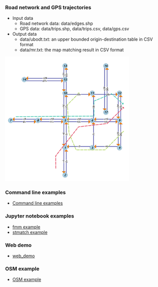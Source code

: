 ### Road network and GPS trajectories

- Input data
    + Road network data: data/edges.shp
    + GPS data: data/trips.shp, data/trips.csv, data/gps.csv
- Output data
    + data/ubodt.txt: an upper bounded origin-destination table in CSV format
    + data/mr.txt: the map matching result in CSV format

<img src="data/input.png" width="400"/>

### Command line examples

- [Command line examples](command_line_example)

### Jupyter notebook examples

- [fmm example](notebook/fmm_example.ipynb)
- [stmatch example](notebook/stmatch_example.ipynb)

### Web demo

- [web_demo](web_demo)

### OSM example
- [OSM example](osm_example)
